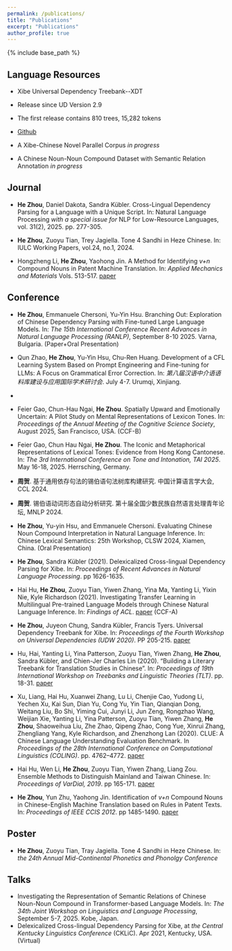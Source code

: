 ```yaml
---
permalink: /publications/
title: "Publications"
excerpt: "Publications"
author_profile: true
---
```



{% include base_path %}

Language Resources
-----
* Xibe Universal Dependency Treebank--XDT
 * Release since UD Version 2.9
 * The first release contains 810 trees, 15,282 tokens
 * [Github](https://github.com/UniversalDependencies/UD_Xibe-XDT/)

* A Xibe-Chinese Novel Parallel Corpus _in progress_

* A Chinese Noun-Noun Compound Dataset with Semantic Relation Annotation _in progress_

Journal
-----
* **He Zhou**, Daniel Dakota, Sandra Kübler. Cross-Lingual Dependency Parsing for a Language with a Unique Script. In: Natural Language Processing _with a special issue for_ NLP for Low-Resource Languages, vol. 31(2), 2025. pp. 277-305.

* **He Zhou**, Zuoyu Tian, Trey Jagiella. Tone 4 Sandhi in Heze Chinese. In: IULC Working Papers, vol.24, no.1, 2024.

* Hongzheng Li, **He Zhou**, Yaohong Jin. A Method for Identifying _v+n_ Compound Nouns in Patent Machine Translation. In: _Applied Mechanics and Materials_ Vols. 513-517. [paper](https://www.scientific.net/AMM.513-517.4617)


Conference
-----
* **He Zhou**, Emmanuele Chersoni, Yu-Yin Hsu. Branching Out: Exploration of Chinese Dependency Parsing with Fine-tuned Large Language Models. In: _The 15th International Conference Recent Advances in Natural Language Processing (RANLP)_, September 8-10 2025. Varna, Bulgaria. (Paper+Oral Presentation)

* Qun Zhao, **He Zhou**, Yu-Yin Hsu, Chu-Ren Huang. Development of a CFL Learning System Based on Prompt Engineering and Fine-tuning for LLMs: A Focus on Grammatical Error Correction. In: _第八届汉语中介语语料库建设与应用国际学术研讨会_. July 4-7. Urumqi, Xinjiang.
* 
* Feier Gao, Chun-Hau Ngai, **He Zhou**. Spatially Upward and Emotionally Uncertain: A Pilot Study on Mental Representations of Lexicon Tones. In: _Proceedings of the Annual Meeting of the Cognitive Science Society_, August 2025, San Francisco, USA. (CCF-B)

* Feier Gao, Chun Hau Ngai, **He Zhou**. The Iconic and Metaphorical Representations of Lexical Tones: Evidence from Hong Kong Cantonese. In: _The 3rd International Conference on Tone and Intonation, TAI 2025_. May 16-18, 2025. Herrsching, Germany.

* **周贺**. 基于通用依存句法的锡伯语句法树库构建研究. 中国计算语言学大会, CCL 2024.

* **周贺**. 锡伯语动词形态自动分析研究. 第十届全国少数民族自然语言处理青年论坛, MNLP 2024.

* **He Zhou**, Yu-yin Hsu, and Emmanuele Chersoni. Evaluating Chinese Noun Compound Interpretation in Natural Language Inference. In: Chinese Lexical Semantics: 25th Workshop, CLSW 2024, Xiamen, China. (Oral Presentation)

* **He Zhou**, Sandra Kübler (2021). Delexicalized Cross-lingual Dependency Parsing for Xibe. In: _Proceedings of Recent Advances in Natural Language Processing_. pp 1626-1635.

* Hai Hu, **He Zhou**, Zuoyu Tian, Yiwen Zhang, Yina Ma, Yanting Li, Yixin Nie, Kyle Richardson (2021). Investigating Transfer Learning in Multilingual Pre-trained Language Models through Chinese Natural Language Inference. In: _Findings of ACL_. [paper](https://arxiv.org/pdf/2106.03983.pdf) (CCF-A)

* **He Zhou**, Juyeon Chung, Sandra Kübler, Francis Tyers. Universal Dependency Treebank for Xibe. In: _Proceedings of the Fourth Workshop on Universal Dependencies (UDW 2020)_. PP 205-215. [paper](https://aclanthology.org/2020.udw-1.23.pdf)
 
* Hu, Hai, Yanting Li, Yina Patterson, Zuoyu Tian, Yiwen Zhang, **He Zhou**, Sandra Kübler, and Chien-Jer Charles Lin (2020). “Building a Literary Treebank for Translation Studies in Chinese”. In: _Proceedings of 19th International Workshop on Treebanks and Linguistic Theories (TLT)_. pp. 18-31. [paper](https://aclanthology.org/2020.tlt-1.2.pdf)

* Xu, Liang, Hai Hu, Xuanwei Zhang, Lu Li, Chenjie Cao, Yudong Li, Yechen Xu, Kai Sun, Dian Yu, Cong Yu, Yin Tian, Qianqian Dong, Weitang Liu, Bo Shi, Yiming Cui, Junyi Li, Jun Zeng, Rongzhao Wang, Weijian Xie, Yanting Li, Yina Patterson, Zuoyu Tian, Yiwen Zhang, **He Zhou**, Shaoweihua Liu, Zhe Zhao, Qipeng Zhao, Cong Yue, Xinrui Zhang, Zhengliang Yang, Kyle Richardson, and Zhenzhong Lan (2020). CLUE: A Chinese Language Understanding Evaluation Benchmark. In _Proceedings of the 28th International Conference on Computational Linguistics (COLING)_. pp. 4762–4772. [paper](https://aclanthology.org/2020.coling-main.419.pdf)

* Hai Hu, Wen Li, **He Zhou**, Zuoyu Tian, Yiwen Zhang, Liang Zou. Ensemble Methods to Distinguish Mainland and Taiwan Chinese. In: _Proceedings of VarDial, 2019_. pp 165-171. [paper](https://aclanthology.org/W19-1417.pdf)

* **He Zhou**, Yun Zhu, Yaohong Jin. Identification of _v+n_ Compound Nouns in Chinese-English Machine Translation based on Rules in Patent Texts. In: _Proceedings of IEEE CCIS 2012_. pp 1485-1490. [paper](https://ieeexplore.ieee.org/stamp/stamp.jsp?arnumber=6664632&casa_token=BSo0lcg64gwAAAAA:8nV7bEl6FJQwQ5Q6qLd19GweidvK-b6vJ9vNb5R8Sg5RFdqOxS9Gan62b80Sn72oi2648N6_Og)

Poster
-----
* **He Zhou**, Zuoyu Tian, Tray Jagiella. Tone 4 Sandhi in Heze Chinese. In: _the 24th Annual Mid-Continental Phonetics and Phonolgy Conference_

Talks
-----
* Investigating the Representation of Semantic Relations of Chinese Noun-Noun Compound in Transformer-based Language Models. In: _The 34th Joint Workshop on Linguistics and Language Processing_, September 5-7, 2025. Kobe, Japan.
* Delexicalized Cross-lingual Dependency Parsing for Xibe, at _the Central Kentucky Linguistics Conference_ (CKLiC). Apr 2021, Kentucky, USA. (Virtual)


